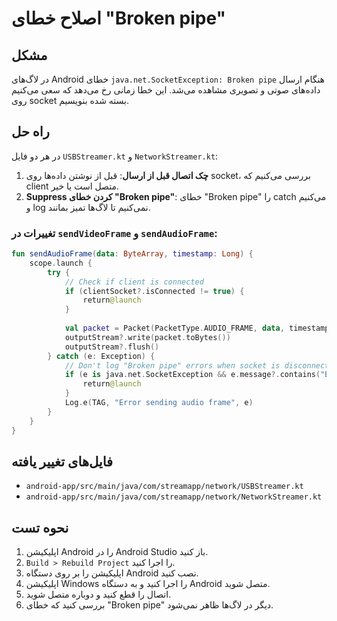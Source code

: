 # اصلاح خطای "Broken pipe"

## مشکل
در لاگ‌های Android خطای `java.net.SocketException: Broken pipe` هنگام ارسال داده‌های صوتی و تصویری مشاهده می‌شد. این خطا زمانی رخ می‌دهد که سعی می‌کنیم روی socket بسته شده بنویسیم.

## راه حل
در هر دو فایل `USBStreamer.kt` و `NetworkStreamer.kt`:

1. **چک اتصال قبل از ارسال**: قبل از نوشتن داده‌ها روی socket، بررسی می‌کنیم که client متصل است یا خیر.
2. **Suppress کردن خطای "Broken pipe"**: خطای "Broken pipe" را catch می‌کنیم و log نمی‌کنیم تا لاگ‌ها تمیز بمانند.

### تغییرات در `sendVideoFrame` و `sendAudioFrame`:

```kotlin
fun sendAudioFrame(data: ByteArray, timestamp: Long) {
    scope.launch {
        try {
            // Check if client is connected
            if (clientSocket?.isConnected != true) {
                return@launch
            }
            
            val packet = Packet(PacketType.AUDIO_FRAME, data, timestamp, 0)
            outputStream?.write(packet.toBytes())
            outputStream?.flush()
        } catch (e: Exception) {
            // Don't log "Broken pipe" errors when socket is disconnected
            if (e is java.net.SocketException && e.message?.contains("Broken pipe") == true) {
                return@launch
            }
            Log.e(TAG, "Error sending audio frame", e)
        }
    }
}
```

## فایل‌های تغییر یافته
- `android-app/src/main/java/com/streamapp/network/USBStreamer.kt`
- `android-app/src/main/java/com/streamapp/network/NetworkStreamer.kt`

## نحوه تست
1. اپلیکیشن Android را در Android Studio باز کنید.
2. `Build > Rebuild Project` را اجرا کنید.
3. اپلیکیشن را بر روی دستگاه Android نصب کنید.
4. اپلیکیشن Windows را اجرا کنید و به دستگاه Android متصل شوید.
5. اتصال را قطع کنید و دوباره متصل شوید.
6. بررسی کنید که خطای "Broken pipe" دیگر در لاگ‌ها ظاهر نمی‌شود.

